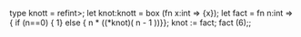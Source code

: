 type knott = ref<int->int>;
let knot:knott = box (fn x:int => {x});
let fact = fn n:int => {
      if (n==0) { 1}
        else { n * ((*knot)( n - 1 ))}};
knot := fact;
fact (6);;
